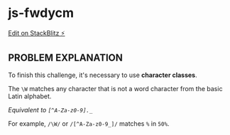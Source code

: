 # js-fwdycm

[Edit on StackBlitz ⚡️](https://stackblitz.com/edit/js-fwdycm)

## PROBLEM EXPLANATION
To finish this challenge, it's necessary to use **character classes**.

The `\W` matches any character that is not a word character from the basic Latin alphabet.

*Equivalent to `[^A-Za-z0-9]._`* 

For example, `/\W/` or `/[^A-Za-z0-9_]/` matches `%` in `50%`.
